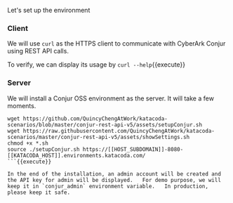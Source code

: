 
Let's set up the environment

### Client

We will use `curl` as the HTTPS client to communicate with CyberArk Conjur using REST API calls.

To verify, we can display its usage by `curl --help`{{execute}}

### Server

We will install a Conjur OSS environment as the server.   It will take a few moments.

```
wget https://github.com/QuincyChengAtWork/katacoda-scenarios/blob/master/conjur-rest-api-v5/assets/setupConjur.sh
wget https://raw.githubusercontent.com/QuincyChengAtWork/katacoda-scenarios/master/conjur-rest-api-v5/assets/showSettings.sh
chmod +x *.sh
source ./setupConjur.sh https://[[HOST_SUBDOMAIN]]-8080-[[KATACODA_HOST]].environments.katacoda.com/
```{{execute}}

In the end of the installation, an admin account will be created and the API key for admin will be displayed.   For demo purpose, we will keep it in `conjur_admin` environment variable.   In production, please keep it safe.
